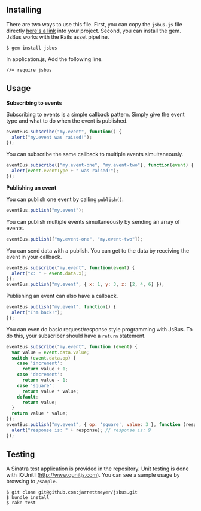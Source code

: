 ## Installing

There are two ways to use this file. First, you can copy the `jsbus.js` file directly [here's a
link](https://github.com/jarrettmeyer/jsbus/blob/master/vendor/assets/javascripts/jsbus.js) into
your project. Second, you can install the gem. JsBus works with the Rails asset pipeline.

```
$ gem install jsbus
```

In application.js, Add the following line.

```
//= require jsbus
```

## Usage

**Subscribing to events**

Subscribing to events is a simple callback pattern. Simply give the event type and what to do
when the event is published.

```javascript
eventBus.subscribe("my.event", function() {
  alert("my.event was raised!");
});
```

You can subscribe the same callback to multiple events simultaneously.

```javascript
eventBus.subscribe(["my.event-one", "my.event-two"], function(event) {
  alert(event.eventType + " was raised!");
});
```

**Publishing an event**

You can publish one event by calling `publish()`.

```javascript
eventBus.publish("my.event");
```

You can publish multiple events simultaneously by sending an array of events.

```javascript
eventBus.publish(["my.event-one", "my.event-two"]);
```

You can send data with a publish. You can get to the data by receiving the event in your callback.

```javascript
eventBus.subscribe("my.event", function(event) {
  alert("x: " + event.data.x);
});
eventBus.publish("my.event", { x: 1, y: 3, z: [2, 4, 6] });
```

Publishing an event can also have a callback.

```javascript
eventBus.publish("my.event", function() {
  alert("I'm back!");
});
```

You can even do basic request/response style programming with JsBus. To do this,
your subscriber should have a `return` statement.

```javascript
eventBus.subscribe("my.event", function (event) {
  var value = event.data.value;
  switch (event.data.op) {
    case 'increment':
      return value + 1;
    case 'decrement':
      return value - 1;
    case 'square':
      return value * value;
    default:
      return value;
  }
  return value * value;
});
eventBus.publish("my.event", { op: 'square', value: 3 }, function (response) {
  alert("response is: " + response); // response is: 9
});
```

## Testing

A Sinatra test application is provided in the repository. Unit testing is done with [QUnit]
(http://www.qunitjs.com). You can see a sample usage by browsing to `/sample`.

```
$ git clone git@github.com:jarrettmeyer/jsbus.git
$ bundle install
$ rake test
```
